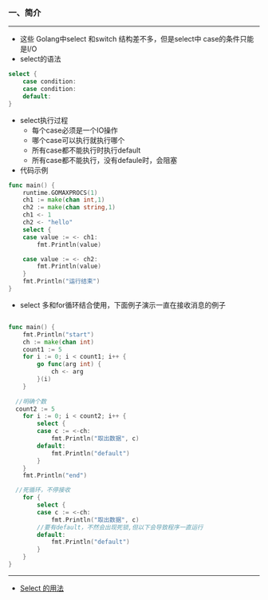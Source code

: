 ### 一、简介

***

* 这些 Golang中select 和switch 结构差不多，但是select中 case的条件只能是I/O
* select的语法

```go
select {
	case condition:
	case condition:
	default:
}	
```

* select执行过程
  * 每个case必须是一个IO操作
  * 哪个case可以执行就执行哪个
  * 所有case都不能执行时执行default
  * 所有case都不能执行，没有defaule时，会阻塞
* 代码示例

```go
func main() {
	runtime.GOMAXPROCS(1)
	ch1 := make(chan int,1)
	ch2 := make(chan string,1)
	ch1 <- 1
	ch2 <- "hello"
	select {
	case value := <- ch1:
		fmt.Println(value)

	case value := <- ch2:
		fmt.Println(value)
	}
	fmt.Println("运行结束")
}
```

* select 多和for循环结合使用，下面例子演示一直在接收消息的例子

```go

func main() {
	fmt.Println("start")
	ch := make(chan int)
	count1 := 5
	for i := 0; i < count1; i++ {
		go func(arg int) {
			ch <- arg
		}(i)
	}
	
  //明确个数
  count2 := 5
	for i := 0; i < count2; i++ {
		select {
		case c := <-ch:
			fmt.Println("取出数据", c)
		default:
			fmt.Println("default")
		}
	}
	fmt.Println("end")

  //死循环，不停接收
	for {
		select {
		case c := <-ch:
			fmt.Println("取出数据", c)
		//要有default，不然会出现死锁,但以下会导致程序一直运行
		default:
			fmt.Println("default")
		}
	}
}
```

---

* [Select 的用法](https://lessisbetter.site/2019/01/20/golang-channel-all-usage/)